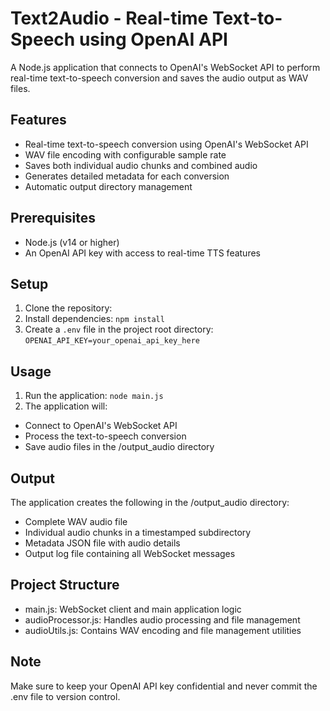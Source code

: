 
# Text2Audio - Real-time Text-to-Speech using OpenAI API

A Node.js application that connects to OpenAI's WebSocket API to perform real-time text-to-speech conversion and saves the audio output as WAV files.

## Features

- Real-time text-to-speech conversion using OpenAI's WebSocket API
- WAV file encoding with configurable sample rate
- Saves both individual audio chunks and combined audio
- Generates detailed metadata for each conversion
- Automatic output directory management

## Prerequisites

- Node.js (v14 or higher)
- An OpenAI API key with access to real-time TTS features

## Setup

1. Clone the repository:
2. Install dependencies:
   `npm install`
3. Create a `.env` file in the project root directory:
   `OPENAI_API_KEY=your_openai_api_key_here`
## Usage
1. Run the application:
    `node main.js`
2. The application will:
- Connect to OpenAI's WebSocket API
- Process the text-to-speech conversion
- Save audio files in the /output_audio directory

## Output
The application creates the following in the /output_audio directory:

- Complete WAV audio file
- Individual audio chunks in a timestamped subdirectory
- Metadata JSON file with audio details
- Output log file containing all WebSocket messages

## Project Structure
- main.js: WebSocket client and main application logic
- audioProcessor.js: Handles audio processing and file management
- audioUtils.js: Contains WAV encoding and file management utilities

## Note
Make sure to keep your OpenAI API key confidential and never commit the .env file to version control.